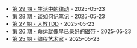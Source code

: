 * [第 29 期 - 生活中的律动](https://myzara.vercel.app/posts/29-生活中的律动) - 2025-05-23
* [第 28 期 - 谈如何记笔记](https://myzara.vercel.app/posts/28-谈如何记笔记) - 2025-05-23
* [第 27 期 - 入教TDD](https://myzara.vercel.app/posts/27-入教TDD) - 2025-05-23
* [第 26 期 - 命运就像早已录好的磁带](https://myzara.vercel.app/posts/26-命运就像早已录好的磁带) - 2025-05-23
* [第 25 期 - 编程艺术家](https://myzara.vercel.app/posts/25-编程艺术家) - 2025-05-23
